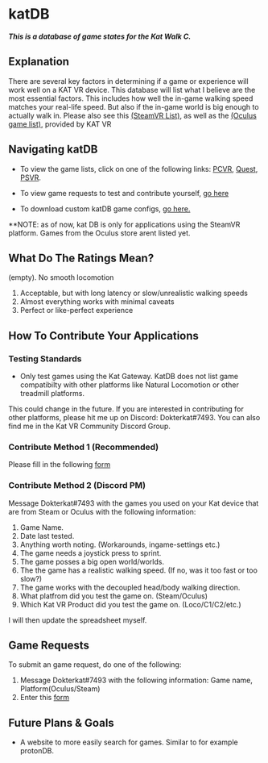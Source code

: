 # katDB
***This is a database of game states for the Kat Walk C.***

## Explanation

There are several key factors in determining if a game or experience will work well on a KAT VR device. This database will list what I believe are the most essential factors. This includes how well the in-game walking speed matches your real-life speed. But also if the in-game world is big enough to actually walk in. Please also see this [(SteamVR List)](https://www.kat-vr.com/pages/all-gamelist), as well as the [(Oculus game list)](https://www.kat-vr.com/pages/oculus-game-list), provided by KAT VR

## Navigating katDB

* To view the game lists, click on one of the following links: [PCVR](/lists/pcvr.csv), [Quest](/lists/quest.csv), [PSVR](/lists/psvr.csv).

* To view game requests to test and contribute yourself, [go here](https://github.com/users/dokterkats/projects/5)

* To download custom katDB game configs, [go here.](https://github.com/dokterkats/katDB/tree/main/Game%20Configs)

**NOTE: as of now, kat DB is only for applications using the SteamVR platform. Games from the Oculus store arent listed yet.

## What Do The Ratings Mean?
(empty). No smooth locomotion
1. Acceptable, but with long latency or slow/unrealistic walking speeds 
2. Almost everything works with minimal caveats
3. Perfect or like-perfect experience

## How To Contribute Your Applications

### Testing Standards

- Only test games using the Kat Gateway. KatDB does not list game compatibilty with other platforms like Natural Locomotion or other treadmill platforms. 

This could change in the future. If you are interested in contributing for other platforms, please hit me up on Discord: Dokterkat#7493. You can also find me in the Kat VR Community Discord Group. 

### Contribute Method 1 (Recommended)

Please fill in the following <a href="https://docs.google.com/forms/d/e/1FAIpQLSeTZCD_JpmMKz4kwejc3GD4TRIH-87ajOFqzSK4fTRvPj6dyg/viewform?usp=sf_link">form</a>

### Contribute Method 2 (Discord PM)

Message Dokterkat#7493 with the games you used on your Kat device that are from Steam or Oculus with the following information:
1. Game Name.
2. Date last tested.
3. Anything worth noting. (Workarounds, ingame-settings etc.)
4. The game needs a joystick press to sprint.
5. The game posses a big open world/worlds.
6. The the game has a realistic walking speed. (If no, was it too fast or too slow?)
7. The game works with the decoupled head/body walking direction.
8. What platfrom did you test the game on. (Steam/Oculus)
9. Which Kat VR Product did you test the game on. (Loco/C1/C2/etc.)

I will then update the spreadsheet myself.

## Game Requests

To submit an game request, do one of the following:

1. Message Dokterkat#7493 with the following information: Game name, Platform(Oculus/Steam)
2. Enter this <a href="https://docs.google.com/forms/d/e/1FAIpQLSeDn0oKex0_4pimI7VM2yDv2NdpnQ5aCRGjnDV5PXSyZYR-ew/viewform?usp=sf_link">form</a>

## Future Plans & Goals
- A website to more easily search for games. Similar to for example protonDB.
